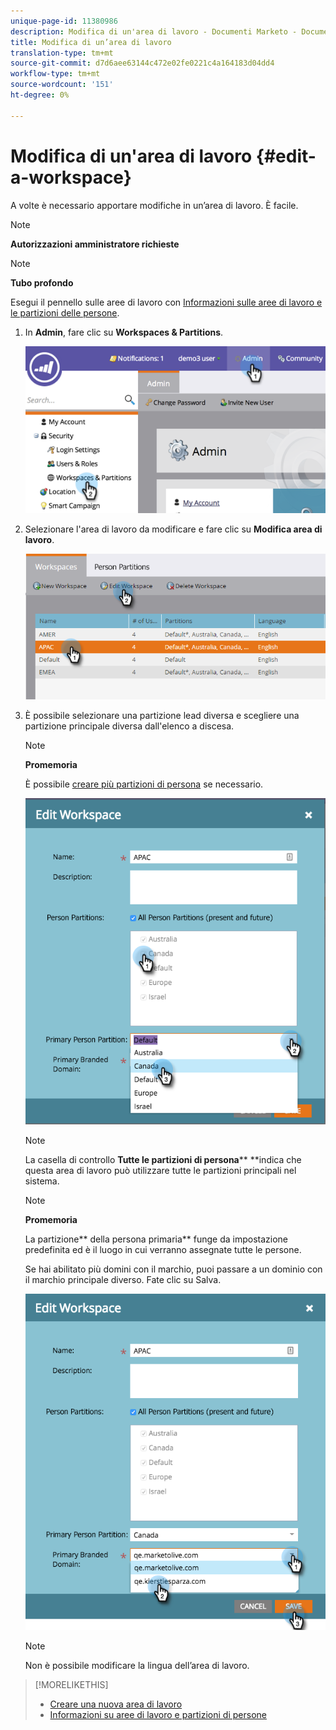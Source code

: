 ```yaml
---
unique-page-id: 11380986
description: Modifica di un'area di lavoro - Documenti Marketo - Documentazione prodotto
title: Modifica di un’area di lavoro
translation-type: tm+mt
source-git-commit: d7d6aee63144c472e02fe0221c4a164183d04dd4
workflow-type: tm+mt
source-wordcount: '151'
ht-degree: 0%

---
```



# Modifica di un&#39;area di lavoro {#edit-a-workspace}

A volte è necessario apportare modifiche in un’area di lavoro. È facile.

>[!NOTE]
>
>**Autorizzazioni amministratore richieste**

>[!NOTE]
>
>**Tubo profondo**
>
>Esegui il pennello sulle aree di lavoro con [Informazioni sulle aree di lavoro e le partizioni delle persone](understanding-workspaces-and-person-partitions.md).

1. In **Admin**, fare clic su **Workspaces &amp; Partitions**.

   ![](assets/image2014-9-17-11-3a59-3a11-1.png)

1. Selezionare l&#39;area di lavoro da modificare e fare clic su **Modifica area di lavoro**.

   ![](assets/two-7.png)

1. È possibile selezionare una partizione lead diversa e scegliere una partizione principale diversa dall&#39;elenco a discesa.

   >[!NOTE]
   >
   >**Promemoria**
   >
   >
   >È possibile [creare più partizioni di persona](create-a-person-partition.md) se necessario.

   ![](assets/three-7.png)

   >[!NOTE]
   >
   >La casella di controllo **Tutte le partizioni di persona**** **indica che questa area di lavoro può utilizzare tutte le partizioni principali nel sistema.

   >[!NOTE]
   >
   >**Promemoria**
   >
   >
   >La partizione** della persona primaria** funge da impostazione predefinita ed è il luogo in cui verranno assegnate tutte le persone.

   Se hai abilitato più domini con il marchio, puoi passare a un dominio con il marchio principale diverso. Fate clic su Salva.

   ![](assets/four-6.png)

   >[!NOTE]
   >
   >Non è possibile modificare la lingua dell’area di lavoro.

>[!MORELIKETHIS]
>
>* [Creare una nuova area di lavoro](create-a-new-workspace.md)
>* [Informazioni su aree di lavoro e partizioni di persone](understanding-workspaces-and-person-partitions.md)

>



